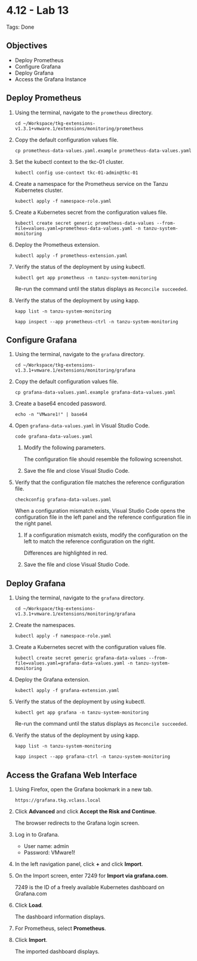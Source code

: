 # 4.12 - Lab 13

Tags: Done

## Objectives

- Deploy Prometheus
- Configure Grafana
- Deploy Grafana
- Access the Grafana Instance

## Deploy Prometheus

1. Using the terminal, navigate to the `prometheus` directory.

    `cd ~/Workspace/tkg-extensions-v1.3.1+vmware.1/extensions/monitoring/prometheus`

2. Copy the default configuration values file.

    `cp prometheus-data-values.yaml.example prometheus-data-values.yaml`

3. Set the kubectl context to the tkc-01 cluster.

    `kubectl config use-context tkc-01-admin@tkc-01`

4. Create a namespace for the Prometheus service on the Tanzu Kubernetes cluster.

    `kubectl apply -f namespace-role.yaml`

5. Create a Kubernetes secret from the configuration values file.

    `kubectl create secret generic prometheus-data-values --from-file=values.yaml=prometheus-data-values.yaml -n tanzu-system-monitoring`

6. Deploy the Prometheus extension.

    `kubectl apply -f prometheus-extension.yaml`

7. Verify the status of the deployment by using kubectl.

    `kubectl get app prometheus -n tanzu-system-monitoring`

    Re-run the command until the status displays as `Reconcile succeeded`.

8. Verify the status of the deployment by using kapp.

    `kapp list -n tanzu-system-monitoring`

    `kapp inspect --app prometheus-ctrl -n tanzu-system-monitoring`

## Configure Grafana

1. Using the terminal, navigate to the `grafana` directory.

    `cd ~/Workspace/tkg-extensions-v1.3.1+vmware.1/extensions/monitoring/grafana`

2. Copy the default configuration values file.

    `cp grafana-data-values.yaml.example grafana-data-values.yaml`

3. Create a base64 encoded password.

    `echo -n "VMware1!" | base64`

4. Open `grafana-data-values.yaml` in Visual Studio Code.

    `code grafana-data-values.yaml`

    1. Modify the following parameters.

        The configuration file should resemble the following screenshot.

    2. Save the file and close Visual Studio Code.
5. Verify that the configuration file matches the reference configuration file.

    `checkconfig grafana-data-values.yaml`

    When a configuration mismatch exists, Visual Studio Code opens the configuration file in the left panel and the reference configuration file in the right panel.

    1. If a configuration mismatch exists, modify the configuration on the left to match the reference configuration on the right.

        Differences are highlighted in red.

    2. Save the file and close Visual Studio Code.

## Deploy Grafana

1. Using the terminal, navigate to the `grafana` directory.

    `cd ~/Workspace/tkg-extensions-v1.3.1+vmware.1/extensions/monitoring/grafana`

2. Create the namespaces.

    `kubectl apply -f namespace-role.yaml`

3. Create a Kubernetes secret with the configuration values file.

    `kubectl create secret generic grafana-data-values --from-file=values.yaml=grafana-data-values.yaml -n tanzu-system-monitoring`

4. Deploy the Grafana extension.

    `kubectl apply -f grafana-extension.yaml`

5. Verify the status of the deployment by using kubectl.

    `kubectl get app grafana -n tanzu-system-monitoring`

    Re-run the command until the status displays as `Reconcile succeeded`.

6. Verify the status of the deployment by using kapp.

    `kapp list -n tanzu-system-monitoring`

    `kapp inspect --app grafana-ctrl -n tanzu-system-monitoring`

## Access the Grafana Web Interface

1. Using Firefox, open the Grafana bookmark in a new tab.

    `https://grafana.tkg.vclass.local`

2. Click **Advanced** and click **Accept the Risk and Continue**.

    The browser redirects to the Grafana login screen.

3. Log in to Grafana.
    - User name: admin
    - Password: VMware1!
4. In the left navigation panel, click **+** and click **Import**.
5. On the Import screen, enter 7249 for **Import via grafana.com**.

    7249 is the ID of a freely available Kubernetes dashboard on Grafana.com

6. Click **Load**.

    The dashboard information displays.

7. For Prometheus, select **Prometheus**.
8. Click **Import**.

    The imported dashboard displays.
